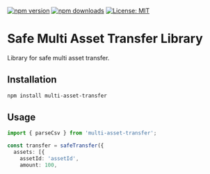 [![npm version](https://badge.fury.io/js/multi-asset-transfer.svg)](https://badge.fury.io/js/multi-asset-transfer)
[![npm downloads](https://img.shields.io/npm/dm/multi-asset-transfer.svg)](https://www.npmjs.com/package/multi-asset-transfer)
[![License: MIT](https://img.shields.io/badge/License-MIT-yellow.svg)](https://opensource.org/licenses/MIT)

# Safe Multi Asset Transfer Library

Library for safe multi asset transfer.

## Installation

```bash
npm install multi-asset-transfer
```

## Usage

```ts
import { parseCsv } from 'multi-asset-transfer';

const transfer = safeTransfer({
  assets: [{
    assetId: 'assetId',
    amount: 100,

```